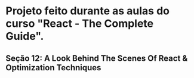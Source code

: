 # Projeto feito durante as aulas do curso "React - The Complete Guide".
## Seção 12: A Look Behind The Scenes Of React & Optimization Techniques
